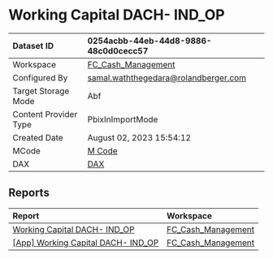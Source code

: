 



# Working Capital DACH- IND_OP

|Dataset ID|0254acbb-44eb-44d8-9886-48c0d0cecc57|
| :--- | :--- |
|Workspace|[FC_Cash_Management](../Workspaces/FC_Cash_Management.md)|
|Configured By|samal.waththegedara@rolandberger.com|
|Target Storage Mode|Abf|
|Content Provider Type|PbixInImportMode|
|Created Date|August 02, 2023 15:54:12|
|MCode|[M Code](./Working-Capital-DACH--IND_OP/mcode.md)|
|DAX|[DAX](./Working-Capital-DACH--IND_OP/dax.md)|

## Reports

|Report|Workspace|
| :--- | :--- |
|[Working Capital DACH- IND_OP](../Reports/Working-Capital-DACH--IND_OP.md)|[FC_Cash_Management](../Workspaces/FC_Cash_Management.md)|
|[[App] Working Capital DACH- IND_OP](../Reports/[App]-Working-Capital-DACH--IND_OP.md)|[FC_Cash_Management](../Workspaces/FC_Cash_Management.md)|
